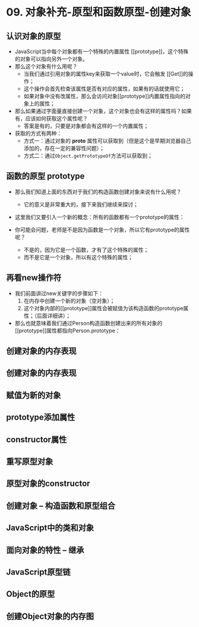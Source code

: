 # 09. 对象补充-原型和函数原型-创建对象



## 认识对象的原型

+ JavaScript当中每个对象都有一个特殊的内置属性 [[prototype]]，这个特殊的对象可以指向另外一个对象。
+ 那么这个对象有什么用呢？
  + 当我们通过引用对象的属性key来获取一个value时，它会触发 [[Get]]的操作；
  + 这个操作会首先检查该属性是否有对应的属性，如果有的话就使用它；
  + 如果对象中没有改属性，那么会访问对象[[prototype]]内置属性指向的对象上的属性；
+ 那么如果通过字面量直接创建一个对象，这个对象也会有这样的属性吗？如果有，应该如何获取这个属性呢？
  + 答案是有的，只要是对象都会有这样的一个内置属性；
+ 获取的方式有两种：
  + 方式一：通过对象的 __proto__ 属性可以获取到（但是这个是早期浏览器自己添加的，存在一定的兼容性问题）；
  + 方式二：通过`Object.getPrototypeOf`方法可以获取到；



## 函数的原型 prototype

+ 那么我们知道上面的东西对于我们的构造函数创建对象来说有什么用呢？
  + 它的意义是非常重大的，接下来我们继续来探讨；
+ 这里我们又要引入一个新的概念：所有的函数都有一个prototype的属性：



+ 你可能会问题，老师是不是因为函数是一个对象，所以它有prototype的属性呢？
  + 不是的，因为它是一个函数，才有了这个特殊的属性；
  + 而不是它是一个对象，所以有这个特殊的属性；





## 再看new操作符

+ 我们前面讲过new关键字的步骤如下：
  1. 在内存中创建一个新的对象（空对象）；
  2. 这个对象内部的[[prototype]]属性会被赋值为该构造函数的prototype属性；（后面详细讲）；
+ 那么也就意味着我们通过Person构造函数创建出来的所有对象的[[prototype]]属性都指向Person.prototype：



## 创建对象的内存表现





## 创建对象的内存表现







## 赋值为新的对象





## prototype添加属性









## constructor属性







## 重写原型对象





## 原型对象的constructor









## 创建对象 – 构造函数和原型组合





## JavaScript中的类和对象









## 面向对象的特性 – 继承









## JavaScript原型链







## Object的原型





## 创建Object对象的内存图























